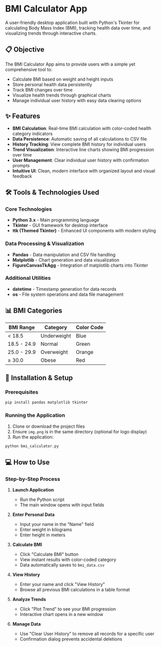# BMI Calculator App

A user-friendly desktop application built with Python's Tkinter for calculating Body Mass Index (BMI), tracking health data over time, and visualizing trends through interactive charts.

## 📋 Objective

The BMI Calculator App aims to provide users with a simple yet comprehensive tool to:
- Calculate BMI based on weight and height inputs
- Store personal health data persistently
- Track BMI changes over time
- Visualize health trends through graphical charts
- Manage individual user history with easy data clearing options

## ✨ Features

- **BMI Calculation**: Real-time BMI calculation with color-coded health category indicators
- **Data Persistence**: Automatic saving of all calculations to CSV file
- **History Tracking**: View complete BMI history for individual users
- **Trend Visualization**: Interactive line charts showing BMI progression over time
- **User Management**: Clear individual user history with confirmation prompts
- **Intuitive UI**: Clean, modern interface with organized layout and visual feedback

## 🛠️ Tools & Technologies Used

### Core Technologies
- **Python 3.x** - Main programming language
- **Tkinter** - GUI framework for desktop interface
- **ttk (Themed Tkinter)** - Enhanced UI components with modern styling

### Data Processing & Visualization
- **Pandas** - Data manipulation and CSV file handling
- **Matplotlib** - Chart generation and data visualization
- **FigureCanvasTkAgg** - Integration of matplotlib charts into Tkinter

### Additional Utilities
- **datetime** - Timestamp generation for data records
- **os** - File system operations and data file management

## 📊 BMI Categories

| BMI Range | Category | Color Code |
|-----------|----------|------------|
| < 18.5 | Underweight | Blue |
| 18.5 - 24.9 | Normal | Green |
| 25.0 - 29.9 | Overweight | Orange |
| ≥ 30.0 | Obese | Red |

## 🚀 Installation & Setup

### Prerequisites
```bash
pip install pandas matplotlib tkinter
```

### Running the Application
1. Clone or download the project files
2. Ensure `img.png` is in the same directory (optional for logo display)
3. Run the application:
```bash
python bmi_calculator.py
```

## 💻 How to Use

### Step-by-Step Process

1. **Launch Application**
   - Run the Python script
   - The main window opens with input fields

2. **Enter Personal Data**
   - Input your name in the "Name" field
   - Enter weight in kilograms
   - Enter height in meters

3. **Calculate BMI**
   - Click "Calculate BMI" button
   - View instant results with color-coded category
   - Data automatically saves to `bmi_data.csv`

4. **View History**
   - Enter your name and click "View History"
   - Browse all previous BMI calculations in a table format

5. **Analyze Trends**
   - Click "Plot Trend" to see your BMI progression
   - Interactive chart opens in a new window

6. **Manage Data**
   - Use "Clear User History" to remove all records for a specific user
   - Confirmation dialog prevents accidental deletions

